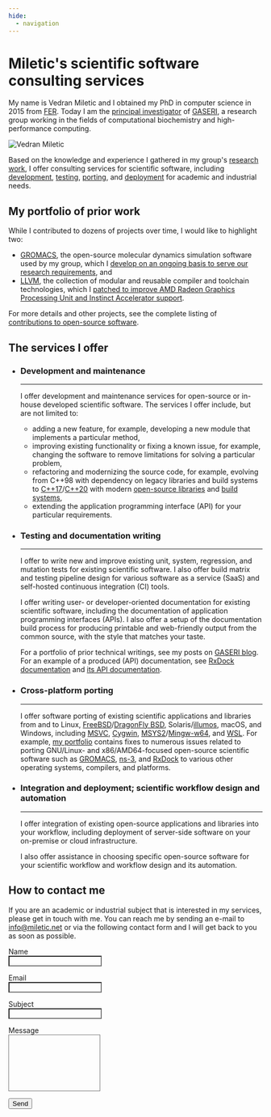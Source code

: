 ```yaml
---
hide:
  - navigation
---
```


# Miletic's scientific software consulting services

My name is Vedran Miletic and I obtained my PhD in computer science in 2015 from [FER](https://www.fer.unizg.hr/). Today I am the [principal investigator](https://group.miletic.net/en/people/principal-investigator/) of [GASERI](https://group.miletic.net/en/), a research group working in the fields of computational biochemistry and high-performance computing.

![Vedran Miletic](https://vedran.miletic.net/images/vm.jpg)

Based on the knowledge and experience I gathered in my group's [research](https://group.miletic.net/en/projects/) [work](https://group.miletic.net/en/publications/), I offer consulting services for scientific software, including [development](#development-and-maintenance), [testing](#testing-and-documentation-writing), [porting](#cross-platform-porting), and [deployment](#integration-and-deployment-scientific-workflow-design-and-automation) for academic and industrial needs.

## My portfolio of prior work

While I contributed to dozens of projects over time, I would like to highlight two:

- [GROMACS](https://www.gromacs.org/), the open-source molecular dynamics simulation software used by my group, which I [develop on an ongoing basis to serve our research requirements](https://group.miletic.net/en/people/principal-investigator/#gromacs), and
- [LLVM](https://llvm.org/), the collection of modular and reusable compiler and toolchain technologies, which I [patched to improve AMD Radeon Graphics Processing Unit and Instinct Accelerator support](https://group.miletic.net/en/people/principal-investigator/#llvm).

For more details and other projects, see the complete listing of [contributions to open-source software](https://group.miletic.net/en/people/principal-investigator/#open-source-software-contributions).

## The services I offer

<div class="grid cards" markdown>

- ### Development and maintenance

    ---

    I offer development and maintenance services for open-source or in-house developed scientific software. The services I offer include, but are not limited to:

    - adding a new feature, for example, developing a new module that implements a particular method,
    - improving existing functionality or fixing a known issue, for example, changing the software to remove limitations for solving a particular problem,
    - refactoring and modernizing the source code, for example, evolving from C++98 with dependency on legacy libraries and build systems to [C++17](https://en.cppreference.com/w/cpp/17)/[C++20](https://en.cppreference.com/w/cpp/20) with modern [open-source libraries](https://en.cppreference.com/w/cpp/links/libs) and [build](https://cmake.org/) [systems](https://mesonbuild.com/),
    - extending the application programming interface (API) for your particular requirements.

- ### Testing and documentation writing

    ---

    I offer to write new and improve existing unit, system, regression, and mutation tests for existing scientific software. I also offer build matrix and testing pipeline design for various software as a service (SaaS) and self-hosted continuous integration (CI) tools.

    I offer writing user- or developer-oriented documentation for existing scientific software, including the documentation of application programming interfaces (APIs). I also offer a setup of the documentation build process for producing printable and web-friendly output from the common source, with the style that matches your taste.

    For a portfolio of prior technical writings, see my posts on [GASERI blog](https://group.miletic.net/en/blog/). For an example of a produced (API) documentation, see [RxDock documentation](https://rxdock.gitlab.io/documentation/devel/html/) and [its API documentation](https://rxdock.gitlab.io/api-documentation/devel/html/).

- ### Cross-platform porting

    ---

    I offer software porting of existing scientific applications and libraries from and to Linux, [FreeBSD](https://www.freebsd.org/)/[DragonFly BSD](https://www.dragonflybsd.org/), Solaris/[illumos](https://illumos.org/), macOS, and Windows, including [MSVC](https://visualstudio.microsoft.com/vs/features/cplusplus/), [Cygwin](https://www.cygwin.com/), [MSYS2](https://www.msys2.org/)/[Mingw-w64](https://www.mingw-w64.org/), and [WSL](https://apps.microsoft.com/store/detail/windows-subsystem-for-linux/9P9TQF7MRM4R). For example, [my portfolio](#my-portfolio-of-prior-work) contains fixes to numerous issues related to porting GNU/Linux- and x86/AMD64-focused open-source scientific software such as [GROMACS](https://www.gromacs.org/), [ns-3](https://www.nsnam.org/), and [RxDock](https://rxdock.gitlab.io/) to various other operating systems, compilers, and platforms.

- ### Integration and deployment; scientific workflow design and automation

    ---

    I offer integration of existing open-source applications and libraries into your workflow, including deployment of server-side software on your on-premise or cloud infrastructure.

    I also offer assistance in choosing specific open-source software for your scientific workflow and workflow design and its automation.

</div>

## How to contact me

If you are an academic or industrial subject that is interested in my services, please get in touch with me. You can reach me by sending an e-mail to <info@miletic.net> or via the following contact form and I will get back to you as soon as possible.

<form action="https://formspree.io/f/xdovkkwr" method="POST">
    <p>
        <label for="name">Name</label><br>
        <input type="text" name="name" class="md-input md-input--stretch" style="color: var(--md-default-fg-color); background-color: var(--md-default-bg-color)" required>
    </p>
    <p>
        <label for="email">Email</label><br>
        <input type="email" name="email" class="md-input md-input--stretch" style="color: var(--md-default-fg-color); background-color: var(--md-default-bg-color)" required>
    </p>
    <p>
        <label for="subject">Subject</label><br>
        <input type="text" name="subject" class="md-input md-input--stretch" style="color: var(--md-default-fg-color); background-color: var(--md-default-bg-color)" required>
    </p>
    <p>
        <label for="message">Message</label><br>
        <textarea name="message" class="md-input md-input--stretch" style="color: var(--md-default-fg-color); background-color: var(--md-default-bg-color); height: 7rem; outline: none; resize: none" required></textarea>
    </p>
    <input type="text" name="_gotcha" style="display: none">
    <button type="submit" class="md-button md-button--primary">Send</button>
</form>
